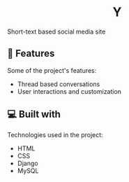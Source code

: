 <h1 align="center" id="title">Y</h1>

<p id="description">Short-text based social media site</p>

  
  
<h2>🧐 Features</h2>

Some of the project's features:

*   Thread based conversations
*   User interactions and customization

  
  
<h2>💻 Built with</h2>

Technologies used in the project:

*   HTML
*   CSS
*   Django
*   MySQL
